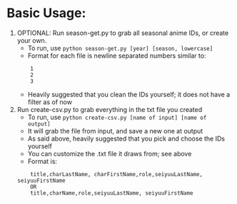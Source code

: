 # Basic Usage:
1. OPTIONAL: Run season-get.py to grab all seasonal anime IDs, or create your own.
    - To run, use ```python season-get.py [year] [season, lowercase]```
    - Format for each file is newline separated numbers similar to:
    ```
        1
        2
        3
    ```
    - Heavily suggested that you clean the IDs yourself; it does not have a filter as of now
2. Run create-csv.py to grab everything in the txt file you created
    - To run, use ```python create-csv.py [name of input] [name of output]```
    - It will grab the file from input, and save a new one at output
    - As said above, heavily suggested that you pick and choose the IDs yourself
    - You can customize the .txt file it draws from; see above
    - Format is:
    ```
        title,charLastName, charFirstName,role,seiyuuLastName, seiyuuFirstName
        OR
        title,charName,role,seiyuuLastName, seiyuuFirstName
    ```
